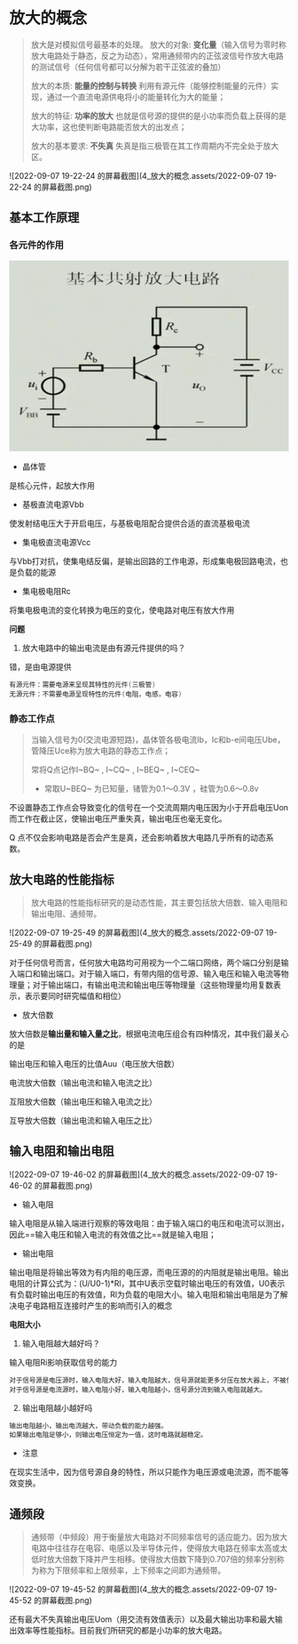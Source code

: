# 放大的概念

> 放大是对模拟信号最基本的处理。
> 放大的对象: **变化量**（输入信号为零时称放大电路处于静态，反之为动态），常用通频带内的正弦波信号作放大电路的测试信号（任何信号都可以分解为若干正弦波的叠加）
>
> 放大的本质: **能量的控制与转换** 利用有源元件（能够控制能量的元件）实现，通过一个直流电源供电将小的能量转化为大的能量；
>
> 放大的特征: **功率的放大** 也就是信号源的提供的是小功率而负载上获得的是大功率，这也使判断电路能否放大的出发点；
>
> 放大的基本要求: **不失真** 失真是指三极管在其工作周期内不完全处于放大区。

![2022-09-07 19-22-24 的屏幕截图](4_放大的概念.assets/2022-09-07 19-22-24 的屏幕截图.png)



## 基本工作原理

### 各元件的作用

![点击查看图片来源](./4_%E6%94%BE%E5%A4%A7%E7%9A%84%E6%A6%82%E5%BF%B5.assets/src=http%253A%252F%252Fwww.pianshen.com%252Fimages%252F205%252F0481115746521d28ca3c154e9e5599a5.png&refer=http%253A%252F%252Fwww.pianshen.jpeg)

- 晶体管

是核心元件，起放大作用

- 基极直流电源Vbb

使发射结电压大于开启电压，与基极电阻配合提供合适的直流基极电流

- 集电极直流电源Vcc

与Vbb打对抗，使集电结反偏，是输出回路的工作电源，形成集电极回路电流，也是负载的能源

- 集电极电阻Rc

将集电极电流的变化转换为电压的变化，使电路对电压有放大作用





**问题**

1. 放大电路中的输出电流是由有源元件提供的吗？

错，是由电源提供

```c
有源元件：需要电源来呈现其特性的元件(三极管)
无源元件：不需要电源呈现特性的元件(电阻，电感，电容)
```





### 静态工作点

> 当输入信号为0(交流电源短路)，晶体管各极电流Ib，Ic和b-e间电压Ube，管降压Uce称为放大电路的静态工作点；
>
> 常将Q点记作I~BQ~ , I~CQ~ , I~BEQ~ , I~CEQ~
>
> - 常取U~BEQ~ 为已知量，锗管为0.1～0.3V ，硅管为0.6～0.8v

不设置静态工作点会导致变化的信号在一个交流周期内电压因为小于开启电压Uon而工作在截止区，使输出电压严重失真，输出电压也毫无变化。


 Q 点不仅会影响电路是否会产生是真，还会影响着放大电路几乎所有的动态系数。





## 放大电路的性能指标

> 放大电路的性能指标研究的是动态性能，其主要包括放大倍数、输入电阻和输出电阻、通频带。

![2022-09-07 19-25-49 的屏幕截图](4_放大的概念.assets/2022-09-07 19-25-49 的屏幕截图.png)

对于任何信号而言，任何放大电路均可用视为一个二端口网络，两个端口分别是输入端口和输出端口。对于输入端口，有带内阻的信号源、输入电压和输入电流等物理量；对于输出端口，有输出电流和输出电压等物理量（这些物理量均用复数表示，表示要同时研究幅值和相位）



- 放大倍数

放大倍数是**输出量和输入量之比**，根据电流电压组合有四种情况，其中我们最关心的是

输出电压和输入电压的比值Auu（电压放大倍数）

电流放大倍数（输出电流和输入电流之比）

互阻放大倍数（输出电压和输入电流之比）

互导放大倍数（输出电流和输入电压之比）





## 输入电阻和输出电阻

![2022-09-07 19-46-02 的屏幕截图](4_放大的概念.assets/2022-09-07 19-46-02 的屏幕截图.png)

- 输入电阻

输入电阻是从输入端进行观察的等效电阻：由于输入端口的电压和电流可以测出，因此==输入电压和输入电流的有效值之比==就是输入电阻；

- 输出电阻

输出电阻是将输出等效为有内阻的电压源，而电压源的的内阻就是输出电阻。输出电阻的计算公式为：(U/U0-1)*Rl，其中U表示空载时输出电压的有效值，U0表示有负载时输出电压的有效值，Rl为负载的电阻大小。输入电阻和输出电阻是为了解决电子电路相互连接时产生的影响而引入的概念



**电阻大小**

1. 输入电阻越大越好吗？

输入电阻Ri影响获取信号的能力

```c
对于信号源是电压源时，输入电阻大好，输入电阻越大，信号源就能更多分压在放大器上，不被信号源内阻消耗掉，可以放大更微弱的信号
对于信号源是电流源时，输入电阻小好，输入电阻越小，信号源分流到输入电阻就越大。
```

2. 输出电阻越小越好吗

```c
输出电阻越小，输出电流越大，带动负载的能力越强。
如果输出电阻足够小，则输出电压恒定为一值，这时电路就越稳定。
```



- 注意

在现实生活中，因为信号源自身的特性，所以只能作为电压源或电流源，而不能等效变换。




## 通频段

> 通频带（中频段）用于衡量放大电路对不同频率信号的适应能力。因为放大电路中往往存在电容、电感以及半导体元件，使得放大电路在频率太高或太低时放大倍数下降并产生相移。使得放大倍数下降到0.707倍的频率分别称为称为下限频率和上限频率，上下频率之间即为通频带。

![2022-09-07 19-45-52 的屏幕截图](4_放大的概念.assets/2022-09-07 19-45-52 的屏幕截图.png)

还有最大不失真输出电压Uom（用交流有效值表示）以及最大输出功率和最大输出效率等性能指标。目前我们所研究的都是小功率的放大电路。

